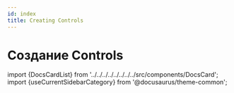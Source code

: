 ```yaml
---
id: index
title: Creating Controls
---
```


# Создание Controls

import {DocsCardList} from '../../../../../../../../src/components/DocsCard';
import {useCurrentSidebarCategory} from '@docusaurus/theme-common';

<DocsCardList list={useCurrentSidebarCategory().items} />
